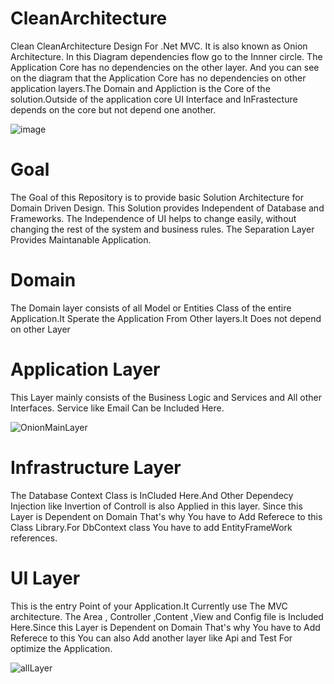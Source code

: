 # CleanArchitecture
Clean CleanArchitecture Design For .Net MVC.
It is also known as Onion Architecture. In this Diagram dependencies flow go to the Innner circle. The Application Core has no dependencies on the other layer. And you can see on the diagram that the Application Core has no dependencies on other application layers.The Domain and Appliction is the Core of the solution.Outside of the application core UI Interface and InFrastecture  depends on the core but not depend one another.

![image](https://user-images.githubusercontent.com/28187435/155486463-eeee6287-4619-4963-80ca-eece08579192.png)
 # Goal
The Goal of this Repository is to provide basic Solution Architecture for Domain Driven Design.
This Solution provides Independent of Database and Frameworks. 
The Independence of UI helps to change easily, without changing the rest of the system and business rules.
The Separation Layer Provides Maintanable Application.

# Domain
The Domain layer consists of all Model or Entities Class of the entire Application.It Sperate the Application From Other layers.It Does not depend on other Layer

# Application Layer
This Layer mainly consists of the Business Logic and Services and All other Interfaces. Service like  Email Can be Included Here.

![OnionMainLayer](https://user-images.githubusercontent.com/28187435/155490988-aa19c512-bb37-49ad-a61c-d966a866080e.png)

# Infrastructure Layer
The Database Context Class is InCluded Here.And Other Dependecy Injection like Invertion of Controll is also Applied in this layer.
Since this Layer is Dependent on Domain That's why You have to Add Referece to this Class Library.For DbContext class You have to add EntityFrameWork references.

# UI Layer
This is the entry Point of your Application.It Currently use The MVC architecture. The Area , Controller ,Content ,View and Config file is Included Here.Since this Layer is Dependent on Domain That's why You have to Add Referece to this
You can also Add another layer like Api and Test For optimize the Application.

![allLayer](https://user-images.githubusercontent.com/28187435/155491043-c4826502-6b41-42da-a5e1-40b426f8033e.png)
